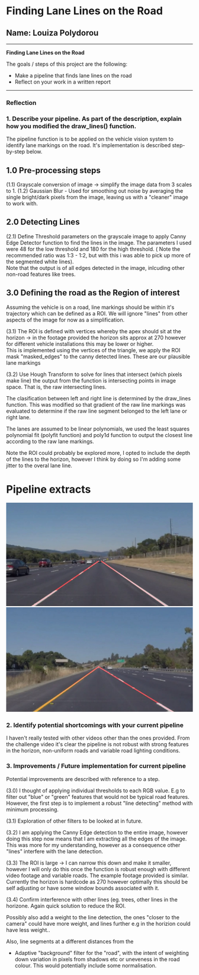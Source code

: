 # **Finding Lane Lines on the Road** 

## Name: Louiza Polydorou

---

**Finding Lane Lines on the Road**

The goals / steps of this project are the following:
* Make a pipeline that finds lane lines on the road
* Reflect on your work in a written report


[//]: # (Image References)

[image1]: ./output1.jpg "White lane lines"
[image2]: ./output2.jpg "Yellow lane lines"
---

### Reflection 

### 1. Describe your pipeline. As part of the description, explain how you modified the draw_lines() function.

The pipeline function is to be applied on the vehicle vision system to identify lane markings on the road.
It's implementation is described step-by-step below.


## 1.0 Pre-processing steps
(1.1) Grayscale conversion of image -> simplify the image data from 3 scales to 1.
(1.2) Gaussian Blur - Used for smoothing out noise by averaging the single bright/dark pixels from the image,  leaving us with a "cleaner" image to work with.

## 2.0 Detecting Lines 
(2.1) Define Threshold parameters on the grayscale image to apply Canny Edge Detector function to find the lines in the image. The parameters I used were 48 for the low threshold and 180 for the high threshold. ( Note the recommended ratio was 1:3 - 1:2, but with this i was able to pick up more of the segmented white lines).  
Note that the output is of all   edges detected in the image, inlcuding other non-road features like trees.

## 3.0 Defining the road as the Region of interest
Assuming the vehicle is on a road, line markings should be within it's trajectory which can be defined as a ROI. We will ignore "lines" from other aspects of the image for now as a simplification.

(3.1)  The ROI is defined with vertices whereby the apex should sit at the horizon -> in the footage provided the horizon sits approx at 270 however for different vehicle installations this may be lower or higher.  
This is implemented using the vertices of the triangle, we apply the ROI mask "masked_edges" to the canny detected lines.  These are our plausible lane markings

(3.2) Use Hough Transform to solve for lines that intersect (which pixels make line) the output from the function is intersecting points in image space. That is, the raw intersecting lines.  

The clasification between left and right line is determined by the draw_lines function.  This was modified so that gradient of the raw line markings was evaluated to determine if the raw line segment belonged to the left lane or right lane.

The lanes are assumed to be linear polynomials, we used the least squares polynomial fit (polyfit function) and poly1d function to output the closest line according to the raw lane markings.   


Note the ROI could probably be explored more, I opted to include the depth of the lines to the horizon, however I think by doing so I'm adding some jitter to the overal lane line.



# Pipeline extracts  

![alt text][image1]
![alt text][image2]


### 2. Identify potential shortcomings with your current pipeline

I haven't really tested with other videos other than the ones provided. From the challenge video it's clear the pipeline is not robust with strong features in the horizon, non-uniform roads and variable road lighting conditions.


### 3. Improvements / Future implementation for current pipeline
Potential improvements are described with reference to a step.


(3.0)  I thought of applying individual thresholds to each RGB value. E.g to filter out "blue" or "green" features that would not be typical road features. However, the first step is to implement a robust "line detecting" method with minimum processing. 

(3.1)  Exploration of other filters to be looked at in future.   

(3.2) I am applying the Canny Edge detection to the entire image, however doing this step now means that I am extracting all the edges of the image.  This was more for my understanding, however as a consequence other "lines" interfere with the lane detection. 

(3.3)  The ROI is large -> I can narrow this down and make it smaller, however I will only do this once the function is robust enough with different video footage and variable roads.  The example footage provided is similar.  Currently the horizon is hardcode as 270 however optimally this should be self adjusting or have some window bounds associated with it.

(3.4)  Confirm interference with other lines (eg. trees, other lines in the horizone.  Again quick solution to reduce the ROI.


Possibly also add a weight to the line detection, the ones "closer to the camera" could have more weight, and lines further e.g in the horizion could have less weight..  

Also, line segments at a different distances from the

- Adaptive "background" filter for the "road", with the intent of weighting down variation in pixels from shadows etc or uneveness in the road colour.  This would potentially include some normalisation.

